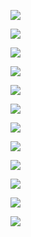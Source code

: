 ![](https://user-images.githubusercontent.com/26511983/71864593-cdf07580-30c5-11ea-950f-7a62a41a7cec.png)

![](https://user-images.githubusercontent.com/26511983/70856981-04164d00-1eac-11ea-850c-b12e3bd555f6.png)

![](https://user-images.githubusercontent.com/26511983/70856985-1a240d80-1eac-11ea-8946-aeddbb91163b.png)

![](https://user-images.githubusercontent.com/26511983/70857032-2c527b80-1ead-11ea-8e0e-7dd6da5b4374.png)

![](https://user-images.githubusercontent.com/26511983/70857030-22c91380-1ead-11ea-9c7f-c73ba75468a7.png)

![](https://user-images.githubusercontent.com/26511983/70857026-fe6d3700-1eac-11ea-9301-de5279d98201.png)

![](https://user-images.githubusercontent.com/26511983/70857044-6e7bbd00-1ead-11ea-951c-6c72b66d386a.png)

![](https://user-images.githubusercontent.com/26511983/70857051-8d7a4f00-1ead-11ea-8b70-7819e3882aa5.png)

![](https://user-images.githubusercontent.com/26511983/71329203-e79b9580-24e7-11ea-94c7-6eeeb5a819eb.png)

![](https://user-images.githubusercontent.com/26511983/71329216-174a9d80-24e8-11ea-8b75-54ab5221d21a.png)

![](https://user-images.githubusercontent.com/26511983/71329223-2e898b00-24e8-11ea-8830-dbd2b712bcb2.png)

![](https://user-images.githubusercontent.com/26511983/71331561-600a5280-24f8-11ea-86b3-3034a1722912.png)


